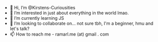 - 👋 Hi, I’m @Kirstens-Curiousities
- 👀 I’m interested in just about everything in the world lmao.
- 🌱 I’m currently learning JS
- 💞️ I’m looking to collaborate on... not sure tbh, I'm a beginner, hmu and let's talk?
- 📫 How to reach me - ramarl.me (at) gmail . com

<!---
Kirstens-Curiousities/Kirstens-Curiousities is a ✨ special ✨ repository because its `README.md` (this file) appears on your GitHub profile.
You can click the Preview link to take a look at your changes.
--->
